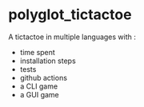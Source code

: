 # polyglot_tictactoe
A tictactoe in multiple languages with :
- time spent
- installation steps
- tests
- github actions
- a CLI game
- a GUI game
